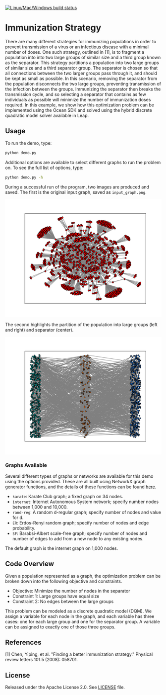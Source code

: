 [![Linux/Mac/Windows build status](
   https://circleci.com/gh/dwave-examples/immunization-strategy.svg?style=svg)](
   https://circleci.com/gh/dwave-examples/immunization-strategy)

# Immunization Strategy

There are many different strategies for immunizing populations in order to
prevent transmission of a virus or an infectious disease with a minimal number
of doses.  One such strategy, outlined in [1], is to fragment a population into
into two large groups of similar size and a third group known as the separator. 
This strategy partitions a population into two large groups of similar size and
a third separator group. The separator is chosen so that all connections
between the two larger groups pass through it, and should be kept as small as
possible. In this scenario, removing the separator  from the population 
disconnects the two large groups, preventing transmission of the infection
between the groups. Immunizing the separator then breaks the transmission
cycle, and so selecting a separator that contains as few individuals as
possible will minimize the number of immunization doses required. In this
example, we show how this optimization problem can be implemented using the
Ocean SDK and solved using the hybrid discrete quadratic model solver available
in Leap.

## Usage

To run the demo, type:

```bash
python demo.py
```

Additional options are available to select different graphs to run the problem
on. To see the full list of options, type:

```bash
python demo.py -h
```

During a successful run of the program, two images are produced and saved. The
first is the original input graph, saved as `input_graph.png`.

![Example Input](readme_imgs/input_graph.png)

The second highlights the partition of the population into large groups (left
and right) and separator (center).

![Example Output](readme_imgs/separator.png)

### Graphs Available

Several different types of graphs or networks are available for this demo using
the options provided. These are all built using NetworkX graph generator
functions, and the details of these functions can be found
[here](https://networkx.org/documentation/stable//reference/generators.html#).

- `karate`: Karate Club graph; a fixed graph on 34 nodes.
- `internet`: Internet Autonomous System network; specify number nodes between
  1,000 and 10,000.
- `rand-reg`: A random d-regular graph; specify number of nodes and value for d.
- `ER`: Erdos-Renyi random graph; specify number of nodes and edge probability.
- `SF`: Barabsi-Albert scale-free graph; specify number of nodes and number of
  edges to add from a new node to any existing nodes.

The default graph is the internet graph on 1,000 nodes.

## Code Overview

Given a population represented as a graph, the optimization problem can be
broken down into the following objective and constraints.

- Objective: Minimize the number of nodes in the separator
- Constraint 1: Large groups have equal size
- Constraint 2: No edges between the large groups

This problem can be modeled as a discrete quadratic model (DQM). We assign a
variable for each node in the graph, and each variable has three cases: one for
each large group and one for the separator group. A variable can be assigned to
exactly one of those three groups.

## References

[1] Chen, Yiping, et al. "Finding a better immunization strategy." Physical
review letters 101.5 (2008): 058701.

## License

Released under the Apache License 2.0. See [LICENSE](LICENSE) file.
